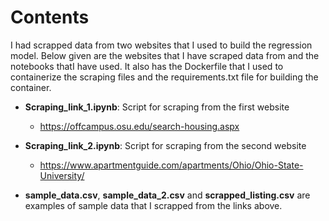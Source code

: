 # Contents

I had scrapped data from two websites that I used to build the regression model. Below given are the websites that I have scraped data from and the notebooks thatI have used. It also has the Dockerfile that I used to containerize the scraping files and the requirements.txt file for building the container.

 - **Scraping_link_1.ipynb**: Script for scraping from the first website
   - https://offcampus.osu.edu/search-housing.aspx
   
- **Scraping_link_2.ipynb**: Script for scraping from the second website
  - https://www.apartmentguide.com/apartments/Ohio/Ohio-State-University/

- **sample_data.csv**, **sample_data_2.csv** and **scrapped_listing.csv** are examples of sample data that I scrapped from the links above.
  
  

